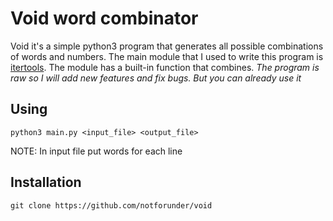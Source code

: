 # Void word combinator
Void it's a simple python3 program that generates all possible combinations of words and numbers. 
The main module that I used to write this program is [itertools](https://docs.python.org/3.9/library/itertools.html). The module has a built-in function that combines. _The program is raw so I will add new features and fix bugs. But you can already use it_

## Using
```python3 main.py <input_file> <output_file>```

NOTE: In input file put words for each line

## Installation
```git clone https://github.com/notforunder/void```
